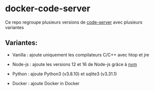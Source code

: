 # docker-code-server

Ce repo regroupe plusieurs versions de [code-server](https://github.com/linuxserver/docker-code-server) avec plusieurs variantes

## Variantes:

- Vanilla : ajoute uniquement les compilateurs C/C++ avec htop et jre 

- Node-js : ajoute les versions 12 et 16 de Node-js grâce à [nvm](https://github.com/nvm-sh/nvm)

- Python : ajoute Python3 (v3.8.10) et sqlite3 (v3.31.1)

- Docker : ajoute Docker in Docker
